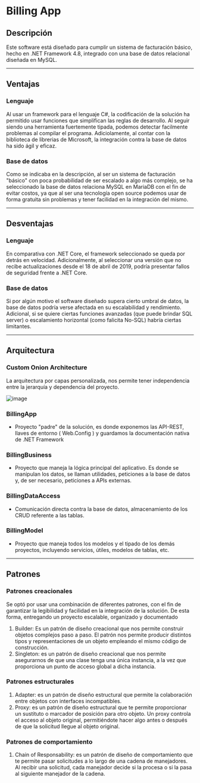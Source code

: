 # Billing App

## Descripción
Este software está diseñado para cumplir un sistema de facturación básico, hecho en .NET Framework 4.8, integrado con una base de datos relacional diseñada en MySQL.

---
## Ventajas

### Lenguaje
Al usar un framework para el lenguaje C#, la codificación de la solución ha permitido usar funciones que simplifican las reglas de desarrollo. Al seguir siendo una herramienta fuertemente tipada, 
podemos detectar facilmente problemas al compilar el programa. Adiciolamente, al contar con la biblioteca de librerias de Microsoft, la integración contra la base de datos ha sido ágil y eficaz.

### Base de datos
Como se indicaba en la descripción, al ser un sistema de facturación "básico" con poca probabilidad de ser escalado a algo más complejo, se ha seleccionado la base de datos relaciona MySQL en MariaDB
con el fin de evitar costos, ya que al ser una tecnología open source podemos usar de forma gratuita sin problemas y tener facilidad en la integración del mismo.

---
## Desventajas

### Lenguaje
En comparativa con .NET Core, el framework seleccionado se queda por detrás en velocidad. Adicionalmente, al seleccionar una versión que no recibe actualizaciones
desde el 18 de abril de 2019, podría presentar fallos de seguridad frente a .NET Core.

### Base de datos
Si por algún motivo el software diseñado supera cierto umbral de datos, la base de datos podría verse afectada en su escalabilidad y rendimiento. Adicional, si se quiere ciertas funciones avanzadas
(que puede brindar SQL server) o escalamiento horizontal (como falicita No-SQL) habría ciertas limitantes.

---
## Arquitectura

### Custom Onion Architecture
La arquitectura por capas personalizada, nos permite tener independencia entre la jerarquía y dependencia del proyecto.

![image](https://github.com/n1colasc/BillingApp/assets/38018367/006b9b91-8e02-485a-a56f-9d27d56e3e89)

### BillingApp
- Proyecto "padre" de la solución, es donde exponemos las API-REST, llaves de entorno ( Web.Config ) y guardamos la documentación nativa de .NET Framework

### BillingBusiness
- Proyecto que maneja la lógica principal del aplicativo. Es donde se manipulan los datos, se llaman utilidades, peticiones a la base de datos y, de ser
  necesario, peticiones a APIs externas.

### BillingDataAccess
- Comunicación directa contra la base de datos, almacenamiento de los CRUD referente a las tablas.

### BillingModel
- Proyecto que maneja todos los modelos y el tipado de los demás proyectos, incluyendo servicios, útiles, modelos de tablas, etc.

---
## Patrones

### Patrones creacionales

Se optó por usar una combinación de diferentes patrones, con el fin de garantizar la legibilidad y facilidad en la integración de la solución. 
De esta forma, entregando un proyecto escalable, organizado y documentado

1. Builder: Es un patrón de diseño creacional que nos permite construir objetos complejos paso a paso. El patrón nos permite producir distintos tipos y representaciones
   de un objeto empleando el mismo código de construcción.
2. Singleton: es un patrón de diseño creacional que nos permite asegurarnos de que una clase tenga una única instancia, a la vez que proporciona un punto de acceso global a dicha instancia.

### Patrones estructurales 
1. Adapter: es un patrón de diseño estructural que permite la colaboración entre objetos con interfaces incompatibles.
2. Proxy: es un patrón de diseño estructural que te permite proporcionar un sustituto o marcador de posición para otro objeto.
   Un proxy controla el acceso al objeto original, permitiéndote hacer algo antes o después de que la solicitud llegue al objeto original.

### Patrones de comportamiento
1. Chain of Responsability: es un patrón de diseño de comportamiento que te permite pasar solicitudes a lo largo de una cadena de manejadores.
   Al recibir una solicitud, cada manejador decide si la procesa o si la pasa al siguiente manejador de la cadena.
